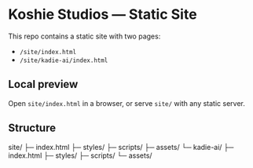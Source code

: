 # Koshie Studios — Static Site

This repo contains a static site with two pages:
- `/site/index.html`
- `/site/kadie-ai/index.html`

## Local preview
Open `site/index.html` in a browser, or serve `site/` with any static server.

## Structure
site/
├─ index.html
├─ styles/
├─ scripts/
├─ assets/
└─ kadie-ai/
   ├─ index.html
   ├─ styles/
   ├─ scripts/
   └─ assets/

